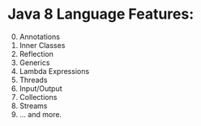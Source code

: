 Java 8 Language Features:
========================
0. Annotations
0. Inner Classes
0. Reflection
0. Generics
0. Lambda Expressions
0. Threads
0. Input/Output
0. Collections
0. Streams
0. ... and more.
